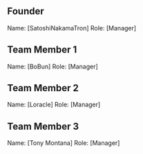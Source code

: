 ## Founder

Name: [SatoshiNakamaTron]
Role: [Manager]

## Team Member 1

Name: [BoBun]
Role: [Manager]

## Team Member 2

Name: [Loracle]
Role: [Manager]
## Team Member 3

Name: [Tony Montana]
Role: [Manager]
